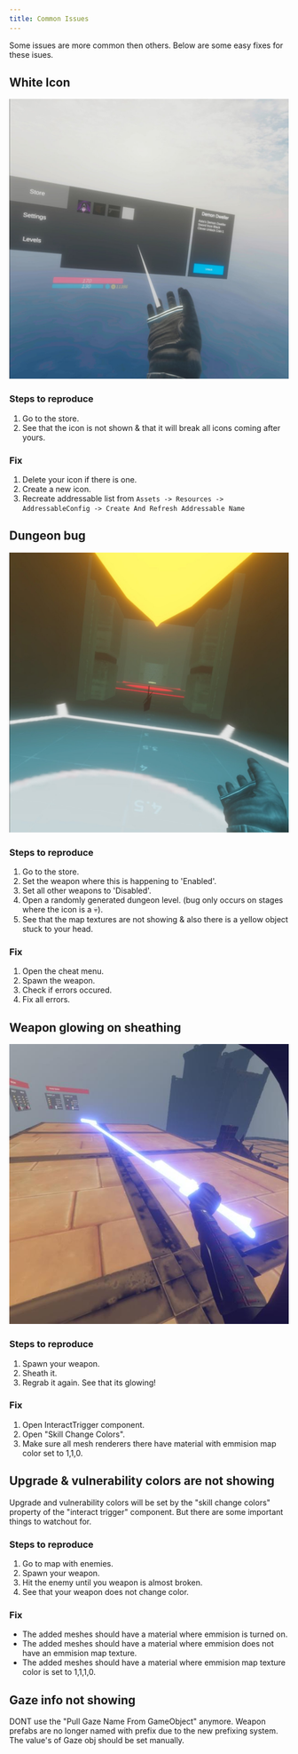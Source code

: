 ```yaml
---
title: Common Issues
---
```


Some issues are more common then others. Below are some easy fixes for these isues.

## White Icon

![Component](/img/tutorial-common-issues1.jpeg)

### Steps to reproduce

1. Go to the store.
1. See that the icon is not shown & that it will break all icons coming after yours.

### Fix

1. Delete your icon if there is one.
1. Create a new icon.
1. Recreate addressable list from `Assets -> Resources -> AddressableConfig -> Create And Refresh Addressable Name`

## Dungeon bug

![Component](/img/tutorial-common-issues2.jpeg)

### Steps to reproduce

1. Go to the store.
1. Set the weapon where this is happening to 'Enabled'.
1. Set all other weapons to 'Disabled'.
1. Open a randomly generated dungeon level. (bug only occurs on stages where the icon is a 💀).
1. See that the map textures are not showing & also there is a yellow object stuck to your head.

### Fix

1. Open the cheat menu.
1. Spawn the weapon.
1. Check if errors occured.
1. Fix all errors.

## Weapon glowing on sheathing

![Component](/img/tutorial-common-issues-sheathing.jpeg)

### Steps to reproduce

1. Spawn your weapon.
1. Sheath it.
1. Regrab it again. See that its glowing!

### Fix

1. Open InteractTrigger component.
1. Open "Skill Change Colors".
1. Make sure all mesh renderers there have material with emmision map color set to 1,1,0.

## Upgrade & vulnerability colors are not showing

Upgrade and vulnerability colors will be set by the "skill change colors" property of the "interact trigger" component. But there are some important things to watchout for.

### Steps to reproduce

1. Go to map with enemies.
1. Spawn your weapon.
1. Hit the enemy until you weapon is almost broken.
1. See that your weapon does not change color.

### Fix

* The added meshes should have a material where emmision is turned on.
* The added meshes should have a material where emmision does not have an emmision map texture.
* The added meshes should have a material where emmision map texture color is set to 1,1,1,0.

## Gaze info not showing

DONT use the "Pull Gaze Name From GameObject" anymore. Weapon prefabs are no longer named with prefix due to the new prefixing system. The value's of Gaze obj should be set manually.
